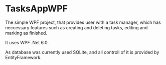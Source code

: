 # TasksAppWPF
The simple WPF project, that provides user with a task manager, which has neccessary features such as creating and deleting tasks, editing and marking as finished.

It uses WPF .Net 6.0.

As database was currently used SQLite, and all controll of it is provided by EntityFramework.

